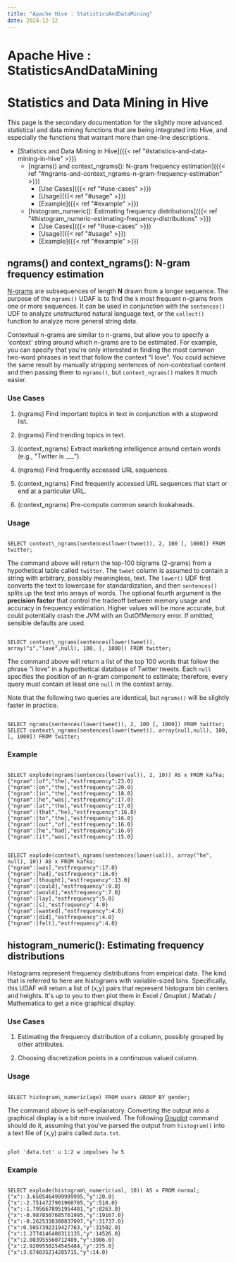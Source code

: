 ```yaml
---
title: "Apache Hive : StatisticsAndDataMining"
date: 2024-12-12
---
```


# Apache Hive : StatisticsAndDataMining

# Statistics and Data Mining in Hive

This page is the secondary documentation for the slightly more advanced statistical and data mining functions that are being integrated into Hive, and especially the functions that warrant more than one-line descriptions. 

* [Statistics and Data Mining in Hive]({{< ref "#statistics-and-data-mining-in-hive" >}})
	+ [ngrams() and context\_ngrams(): N-gram frequency estimation]({{< ref "#ngrams-and-context_ngrams-n-gram-frequency-estimation" >}})
		- [Use Cases]({{< ref "#use-cases" >}})
		- [Usage]({{< ref "#usage" >}})
		- [Example]({{< ref "#example" >}})
	+ [histogram\_numeric(): Estimating frequency distributions]({{< ref "#histogram_numeric-estimating-frequency-distributions" >}})
		- [Use Cases]({{< ref "#use-cases" >}})
		- [Usage]({{< ref "#usage" >}})
		- [Example]({{< ref "#example" >}})

## ngrams() and context\_ngrams(): N-gram frequency estimation

[N-grams](http://en.wikipedia.org/wiki/N-gram) are subsequences of length **N** drawn from a longer sequence. The purpose of the `ngrams()` UDAF is to find the `k` most frequent n-grams from one or more sequences. It can be used in conjunction with the `sentences()` UDF to analyze unstructured natural language text, or the `collect()` function to analyze more general string data.

Contextual n-grams are similar to n-grams, but allow you to specify a 'context' string around which n-grams are to be estimated. For example, you can specify that you're only interested in finding the most common two-word phrases in text that follow the context "I love". You could achieve the same result by manually stripping sentences of non-contextual content and then passing them to `ngrams()`, but `context_ngrams()` makes it much easier.

### Use Cases

1. (ngrams) Find important topics in text in conjunction with a stopword list.  

 2. (ngrams) Find trending topics in text.  

 3. (context\_ngrams) Extract marketing intelligence around certain words (e.g., "Twitter is \_\_\_").  

 4. (ngrams) Find frequently accessed URL sequences.  

 5. (context\_ngrams) Find frequently accessed URL sequences that start or end at a particular URL.  

 6. (context\_ngrams) Pre-compute common search lookaheads.
### Usage

```

SELECT context\_ngrams(sentences(lower(tweet)), 2, 100 [, 1000]) FROM twitter;

```

The command above will return the top-100 bigrams (2-grams) from a hypothetical table called `twitter`. The `tweet` column is assumed to contain a string with arbitrary, possibly meaningless, text. The `lower()` UDF first converts the text to lowercase for standardization, and then `sentences()` splits up the text into arrays of words. The optional fourth argument is the **precision factor** that control the tradeoff between memory usage and accuracy in frequency estimation. Higher values will be more accurate, but could potentially crash the JVM with an OutOfMemory error. If omitted, sensible defaults are used.

```

SELECT context\_ngrams(sentences(lower(tweet)), array("i","love",null), 100, [, 1000]) FROM twitter;

```

The command above will return a list of the top 100 words that follow the phrase "i love" in a hypothetical database of Twitter tweets. Each `null` specifies the position of an n-gram component to estimate; therefore, every query must contain at least one `null` in the context array.

Note that the following two queries are identical, but `ngrams()` will be slightly faster in practice.

```

SELECT ngrams(sentences(lower(tweet)), 2, 100 [, 1000]) FROM twitter;
SELECT context\_ngrams(sentences(lower(tweet)), array(null,null), 100, [, 1000]) FROM twitter;

```

### Example

```

SELECT explode(ngrams(sentences(lower(val)), 2, 10)) AS x FROM kafka;
{"ngram":[of","the],"estfrequency":23.0}
{"ngram":[on","the],"estfrequency":20.0}
{"ngram":[in","the],"estfrequency":18.0}
{"ngram":[he","was],"estfrequency":17.0}
{"ngram":[at","the],"estfrequency":17.0}
{"ngram":[that","he],"estfrequency":16.0}
{"ngram":[to","the],"estfrequency":16.0}
{"ngram":[out","of],"estfrequency":16.0}
{"ngram":[he","had],"estfrequency":16.0}
{"ngram":[it","was],"estfrequency":15.0}

```

```

SELECT explode(context\_ngrams(sentences(lower(val)), array("he", null), 10)) AS x FROM kafka;
{"ngram":[was],"estfrequency":17.0}
{"ngram":[had],"estfrequency":16.0}
{"ngram":[thought],"estfrequency":13.0}
{"ngram":[could],"estfrequency":9.0}
{"ngram":[would],"estfrequency":7.0}
{"ngram":[lay],"estfrequency":5.0}
{"ngram":[s],"estfrequency":4.0}
{"ngram":[wanted],"estfrequency":4.0}
{"ngram":[did],"estfrequency":4.0}
{"ngram":[felt],"estfrequency":4.0}

```

## histogram\_numeric(): Estimating frequency distributions

Histograms represent frequency distributions from empirical data. The kind that is referred to here are histograms with variable-sized bins. Specifically, this UDAF will return a list of (x,y) pairs that represent histogram bin centers and heights. It's up to you to then plot them in Excel / Gnuplot / Matlab / Mathematica to get a nice graphical display.

### Use Cases

1. Estimating the frequency distribution of a column, possibly grouped by other attributes.  

 2. Choosing discretization points in a continuous valued column.
### Usage

```

SELECT histogram\_numeric(age) FROM users GROUP BY gender;

```

The command above is self-explanatory. Converting the output into a graphical display is a bit more involved. The following [Gnuplot](http://www.gnuplot.info/) command should do it, assuming that you've parsed the output from `histogram()` into a text file of (x,y) pairs called `data.txt`.

```

plot 'data.txt' u 1:2 w impulses lw 5

```

### Example

```

SELECT explode(histogram\_numeric(val, 10)) AS x FROM normal;
{"x":-3.6505464999999995,"y":20.0}
{"x":-2.7514727901960785,"y":510.0}
{"x":-1.7956678951954481,"y":8263.0}
{"x":-0.9878507685761995,"y":19167.0}
{"x":-0.2625338380837097,"y":31737.0}
{"x":0.5057392319427763,"y":31502.0}
{"x":1.2774146480311135,"y":14526.0}
{"x":2.083955560712489,"y":3986.0}
{"x":2.9209550254545484,"y":275.0}
{"x":3.674835214285715,"y":14.0}

```

 

 

